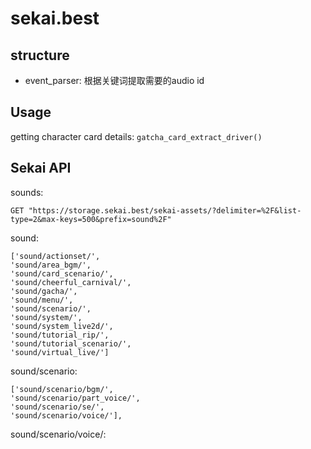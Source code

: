 # sekai.best

## structure

- event_parser: 根据关键词提取需要的audio id





## Usage



getting character card details: `gatcha_card_extract_driver()`













## Sekai API


sounds:
```
GET "https://storage.sekai.best/sekai-assets/?delimiter=%2F&list-type=2&max-keys=500&prefix=sound%2F"
```
sound:
```
['sound/actionset/', 
'sound/area_bgm/', 
'sound/card_scenario/', 
'sound/cheerful_carnival/', 
'sound/gacha/', 
'sound/menu/', 
'sound/scenario/', 
'sound/system/', 
'sound/system_live2d/', 
'sound/tutorial_rip/', 
'sound/tutorial_scenario/', 
'sound/virtual_live/']
```
sound/scenario:
```
['sound/scenario/bgm/', 
'sound/scenario/part_voice/', 
'sound/scenario/se/', 
'sound/scenario/voice/'], 
```
sound/scenario/voice/:
```

```